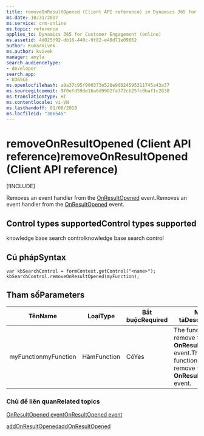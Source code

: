 ```yaml
---
title: removeOnResultOpened (Client API reference) in Dynamics 365 for Customer Engagement| MicrosoftDocs
ms.date: 10/31/2017
ms.service: crm-online
ms.topic: reference
applies_to: Dynamics 365 for Customer Engagement (online)
ms.assetid: 4d025f92-db16-440c-9f82-e40d71e09862
author: KumarVivek
ms.author: kvivek
manager: amyla
search.audienceType:
- developer
search.app:
- D365CE
ms.openlocfilehash: a9a37c95f900373e528e90024595311745a43a37
ms.sourcegitcommit: 9f0efd59de16a6d9902fa372cb25fc0baf1c2838
ms.translationtype: HT
ms.contentlocale: vi-VN
ms.lasthandoff: 01/08/2019
ms.locfileid: "386545"
---
```

# <a name="removeonresultopened-client-api-reference"></a><span data-ttu-id="8d467-102">removeOnResultOpened (Client API reference)</span><span class="sxs-lookup"><span data-stu-id="8d467-102">removeOnResultOpened (Client API reference)</span></span>

[!INCLUDE[](../../../../includes/cc_applies_to_update_9_0_0.md)]

<span data-ttu-id="8d467-103">Removes an event handler from the [OnResultOpened](../events/onresultopened.md) event.</span><span class="sxs-lookup"><span data-stu-id="8d467-103">Removes an event handler from the [OnResultOpened](../events/onresultopened.md) event.</span></span> 

## <a name="control-types-supported"></a><span data-ttu-id="8d467-104">Control types supported</span><span class="sxs-lookup"><span data-stu-id="8d467-104">Control types supported</span></span>

<span data-ttu-id="8d467-105">knowledge base search control</span><span class="sxs-lookup"><span data-stu-id="8d467-105">knowledge base search control</span></span>

## <a name="syntax"></a><span data-ttu-id="8d467-106">Cú pháp</span><span class="sxs-lookup"><span data-stu-id="8d467-106">Syntax</span></span>

```
var kbSearchControl = formContext.getControl("<name>");
kbSearchControl.removeOnResultOpened(myFunction);
```

## <a name="parameters"></a><span data-ttu-id="8d467-107">Tham số</span><span class="sxs-lookup"><span data-stu-id="8d467-107">Parameters</span></span>

|<span data-ttu-id="8d467-108">Tên</span><span class="sxs-lookup"><span data-stu-id="8d467-108">Name</span></span> | <span data-ttu-id="8d467-109">Loại</span><span class="sxs-lookup"><span data-stu-id="8d467-109">Type</span></span> | <span data-ttu-id="8d467-110">Bắt buộc</span><span class="sxs-lookup"><span data-stu-id="8d467-110">Required</span></span> | <span data-ttu-id="8d467-111">Mô tả</span><span class="sxs-lookup"><span data-stu-id="8d467-111">Description</span></span>|
|--|--|--|--|
|<span data-ttu-id="8d467-112">myFunction</span><span class="sxs-lookup"><span data-stu-id="8d467-112">myFunction</span></span> |<span data-ttu-id="8d467-113">Hàm</span><span class="sxs-lookup"><span data-stu-id="8d467-113">Function</span></span> |<span data-ttu-id="8d467-114">Có</span><span class="sxs-lookup"><span data-stu-id="8d467-114">Yes</span></span>|<span data-ttu-id="8d467-115">The function to remove from the **OnResultOpened** event.</span><span class="sxs-lookup"><span data-stu-id="8d467-115">The function to remove from the **OnResultOpened** event.</span></span>|

### <a name="related-topics"></a><span data-ttu-id="8d467-116">Chủ đề liên quan</span><span class="sxs-lookup"><span data-stu-id="8d467-116">Related topics</span></span>

[<span data-ttu-id="8d467-117">OnResultOpened event</span><span class="sxs-lookup"><span data-stu-id="8d467-117">OnResultOpened event</span></span>](../events/onresultopened.md)

[<span data-ttu-id="8d467-118">addOnResultOpened</span><span class="sxs-lookup"><span data-stu-id="8d467-118">addOnResultOpened</span></span>](addOnResultOpened.md) 


